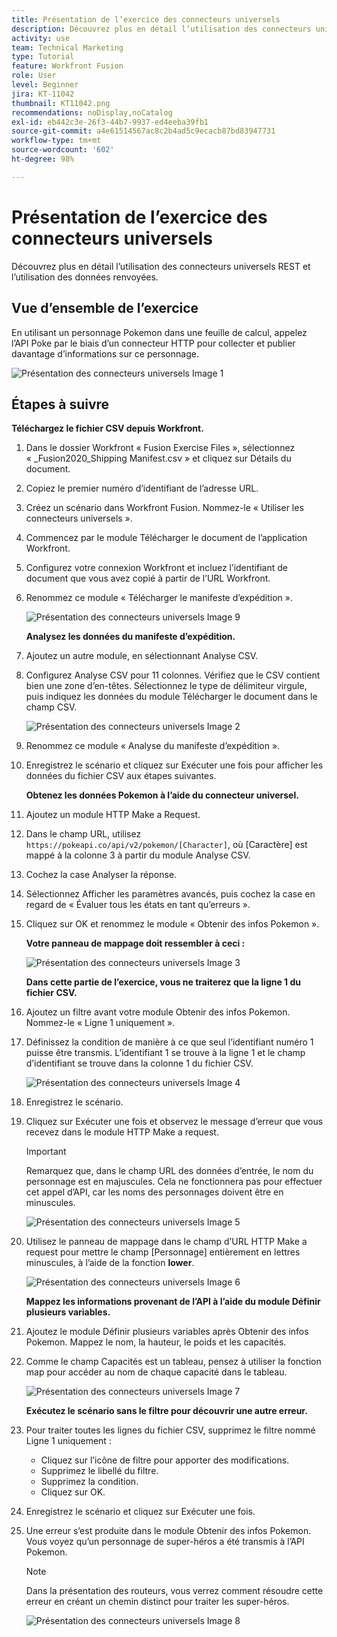 ```yaml
---
title: Présentation de l’exercice des connecteurs universels
description: Découvrez plus en détail l’utilisation des connecteurs universels REST et l’utilisation des données renvoyées.
activity: use
team: Technical Marketing
type: Tutorial
feature: Workfront Fusion
role: User
level: Beginner
jira: KT-11042
thumbnail: KT11042.png
recommendations: noDisplay,noCatalog
exl-id: eb442c3e-26f3-44b7-9937-ed4eeba39fb1
source-git-commit: a4e61514567ac8c2b4ad5c9ecacb87bd83947731
workflow-type: tm+mt
source-wordcount: '602'
ht-degree: 98%

---
```


# Présentation de l’exercice des connecteurs universels

Découvrez plus en détail l’utilisation des connecteurs universels REST et l’utilisation des données renvoyées.

## Vue d’ensemble de l’exercice

En utilisant un personnage Pokemon dans une feuille de calcul, appelez l’API Poke par le biais d’un connecteur HTTP pour collecter et publier davantage d’informations sur ce personnage.

![Présentation des connecteurs universels Image 1](../12-exercises/assets/introduction-to-universal-connectors-walkthrough-1.png)

## Étapes à suivre

**Téléchargez le fichier CSV depuis Workfront.**

1. Dans le dossier Workfront « Fusion Exercise Files », sélectionnez « _Fusion2020_Shipping Manifest.csv » et cliquez sur Détails du document.
1. Copiez le premier numéro d’identifiant de l’adresse URL.
1. Créez un scénario dans Workfront Fusion. Nommez-le « Utiliser les connecteurs universels ».
1. Commencez par le module Télécharger le document de l’application Workfront.
1. Configurez votre connexion Workfront et incluez l’identifiant de document que vous avez copié à partir de l’URL Workfront.
1. Renommez ce module « Télécharger le manifeste d’expédition ».

   ![Présentation des connecteurs universels Image 9](../12-exercises/assets/introduction-to-universal-connectors-walkthrough-9.png)

   **Analysez les données du manifeste d’expédition.**

1. Ajoutez un autre module, en sélectionnant Analyse CSV.
1. Configurez Analyse CSV pour 11 colonnes. Vérifiez que le CSV contient bien une zone d’en-têtes. Sélectionnez le type de délimiteur virgule, puis indiquez les données du module Télécharger le document dans le champ CSV.

   ![Présentation des connecteurs universels Image 2](../12-exercises/assets/introduction-to-universal-connectors-walkthrough-2.png)

1. Renommez ce module « Analyse du manifeste d’expédition ».
1. Enregistrez le scénario et cliquez sur Exécuter une fois pour afficher les données du fichier CSV aux étapes suivantes.

   **Obtenez les données Pokemon à l’aide du connecteur universel.**

1. Ajoutez un module HTTP Make a Request.
1. Dans le champ URL, utilisez `https://pokeapi.co/api/v2/pokemon/[Character]`, où [Caractère] est mappé à la colonne 3 à partir du module Analyse CSV.
1. Cochez la case Analyser la réponse.
1. Sélectionnez Afficher les paramètres avancés, puis cochez la case en regard de « Évaluer tous les états en tant qu’erreurs ».
1. Cliquez sur OK et renommez le module « Obtenir des infos Pokemon ».

   **Votre panneau de mappage doit ressembler à ceci :**

   ![Présentation des connecteurs universels Image 3](../12-exercises/assets/introduction-to-universal-connectors-walkthrough-3.png)

   **Dans cette partie de l’exercice, vous ne traiterez que la ligne 1 du fichier CSV.**

1. Ajoutez un filtre avant votre module Obtenir des infos Pokemon. Nommez-le « Ligne 1 uniquement ».
1. Définissez la condition de manière à ce que seul l’identifiant numéro 1 puisse être transmis. L’identifiant 1 se trouve à la ligne 1 et le champ d’identifiant se trouve dans la colonne 1 du fichier CSV.

   ![Présentation des connecteurs universels Image 4](../12-exercises/assets/introduction-to-universal-connectors-walkthrough-4.png)

1. Enregistrez le scénario.
1. Cliquez sur Exécuter une fois et observez le message d’erreur que vous recevez dans le module HTTP Make a request.

   >[!IMPORTANT]
   >
   >Remarquez que, dans le champ URL des données d’entrée, le nom du personnage est en majuscules. Cela ne fonctionnera pas pour effectuer cet appel d’API, car les noms des personnages doivent être en minuscules.

   ![Présentation des connecteurs universels Image 5](../12-exercises/assets/introduction-to-universal-connectors-walkthrough-5.png)

1. Utilisez le panneau de mappage dans le champ d’URL HTTP Make a request pour mettre le champ [Personnage] entièrement en lettres minuscules, à l’aide de la fonction **lower**.

   ![Présentation des connecteurs universels Image 6](../12-exercises/assets/introduction-to-universal-connectors-walkthrough-6.png)

   **Mappez les informations provenant de l’API à l’aide du module Définir plusieurs variables.**

1. Ajoutez le module Définir plusieurs variables après Obtenir des infos Pokemon. Mappez le nom, la hauteur, le poids et les capacités.
1. Comme le champ Capacités est un tableau, pensez à utiliser la fonction map pour accéder au nom de chaque capacité dans le tableau.

   ![Présentation des connecteurs universels Image 7](../12-exercises/assets/introduction-to-universal-connectors-walkthrough-7.png)

   **Exécutez le scénario sans le filtre pour découvrir une autre erreur.**

1. Pour traiter toutes les lignes du fichier CSV, supprimez le filtre nommé Ligne 1 uniquement :

   + Cliquez sur l’icône de filtre pour apporter des modifications.
   + Supprimez le libellé du filtre.
   + Supprimez la condition.
   + Cliquez sur OK.

1. Enregistrez le scénario et cliquez sur Exécuter une fois.
1. Une erreur s’est produite dans le module Obtenir des infos Pokemon. Vous voyez qu’un personnage de super-héros a été transmis à l’API Pokemon.

   >[!NOTE]
   >
   >Dans la présentation des routeurs, vous verrez comment résoudre cette erreur en créant un chemin distinct pour traiter les super-héros.

   ![Présentation des connecteurs universels Image 8](../12-exercises/assets/introduction-to-universal-connectors-walkthrough-8.png)
